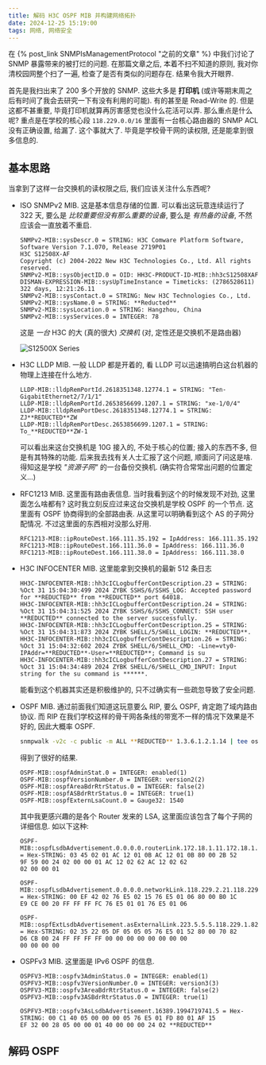 ```yaml
---
title: 解码 H3C OSPF MIB 并构建网络拓扑
date: 2024-12-25 15:19:00
tags: 网络, 网络安全
---
```


在 {% post_link SNMPIsManagementProtocol "之前的文章" %} 中我们讨论了 SNMP 暴露带来的被打烂的问题. 在那篇文章之后, 本着不扫不知道的原则, 我对你清校园网整个扫了一遍, 检查了是否有类似的问题存在. 结果令我大开眼界.

<!-- more -->

首先是我扫出来了 200 多个开放的 SNMP. 这些大多是 **打印机** (或许等期末周之后有时间了我会去研究一下有没有利用的可能). 有的甚至是 Read-Write 的. 但是这都不甚重要, 毕竟打印机就算再厉害感觉也没什么花活可以弄. 那么重点是什么呢? 重点是在学校的核心段 `118.229.0.0/16` 里面有一台核心路由器的 SNMP ACL 没有正确设置, 给漏了. 这个事就大了. 毕竟是学校骨干网的读权限, 还是能拿到很多信息的.

## 基本思路

当拿到了这样一台交换机的读权限之后, 我们应该关注什么东西呢?

- ISO SNMPv2 MIB. 这是基本信息存储的位置. 可以看出这玩意连续运行了 322 天, 要么是 *比较重要但没有那么重要的设备*, 要么是 *有热备的设备*, 不然应该会一直放着不重启.

  ```text
  SNMPv2-MIB::sysDescr.0 = STRING: H3C Comware Platform Software, Software Version 7.1.070, Release 2719P01
  H3C S12508X-AF
  Copyright (c) 2004-2022 New H3C Technologies Co., Ltd. All rights reserved.
  SNMPv2-MIB::sysObjectID.0 = OID: HH3C-PRODUCT-ID-MIB::hh3cS12508XAF
  DISMAN-EXPRESSION-MIB::sysUpTimeInstance = Timeticks: (2786528611) 322 days, 12:21:26.11
  SNMPv2-MIB::sysContact.0 = STRING: New H3C Technologies Co., Ltd.
  SNMPv2-MIB::sysName.0 = STRING: **Reducted**
  SNMPv2-MIB::sysLocation.0 = STRING: Hangzhou, China
  SNMPv2-MIB::sysServices.0 = INTEGER: 78
  ```

  这是 *一台* H3C 的大 (真的很大) *交换机* (对, 定性还是交换机不是路由器)

  ![S12500X Series](./DecodingH3COSPFMIB/S12500X.jpg)

- H3C LLDP MIB. 一般 LLDP 都是开着的, 看 LLDP 可以迅速搞明白这台机器的物理上连接在什么地方.

  ```text
  LLDP-MIB::lldpRemPortId.2618351348.12774.1 = STRING: "Ten-GigabitEthernet2/7/1/1"
  LLDP-MIB::lldpRemPortId.2653856699.1207.1 = STRING: "xe-1/0/4"
  LLDP-MIB::lldpRemPortDesc.2618351348.12774.1 = STRING: ZJ**REDUCTED**ZW
  LLDP-MIB::lldpRemPortDesc.2653856699.1207.1 = STRING: To_**REDUCTED**ZW-1
  ```

  可以看出来这台交换机是 10G 接入的, 不处于核心的位置; 接入的东西不多, 但是有其特殊的功能. 后来我去找有关人士汇报了这个问题, 顺面问了问这是啥. 得知这是学校 *"资源子网"* 的一台备份交换机. (确实符合常常出问题的位置定义...)

- RFC1213 MIB. 这里面有路由表信息. 当时我看到这个的时候发现不对劲, 这里面怎么啥都有? 这时我立刻反应过来这台交换机是学校 OSPF 的一个节点. 这里面有 OSPF 协商得到的全部路由表. 从这里可以明确看到这个 AS 的子网分配情况. 不过这里面的东西相对没那么好用.

  ```text
  RFC1213-MIB::ipRouteDest.166.111.35.192 = IpAddress: 166.111.35.192
  RFC1213-MIB::ipRouteDest.166.111.36.0 = IpAddress: 166.111.36.0
  RFC1213-MIB::ipRouteDest.166.111.38.0 = IpAddress: 166.111.38.0
  ```

- H3C INFOCENTER MIB. 这里能拿到交换机的最新 512 条日志

  ```text
  HH3C-INFOCENTER-MIB::hh3cICLogbufferContDescription.23 = STRING: %Oct 31 15:04:30:499 2024 ZYBK SSHS/6/SSHS_LOG: Accepted password for **REDUCTED** from **REDUCTED** port 64018.
  HH3C-INFOCENTER-MIB::hh3cICLogbufferContDescription.24 = STRING: %Oct 31 15:04:31:525 2024 ZYBK SSHS/6/SSHS_CONNECT: SSH user **REDUCTED** connected to the server successfully.
  HH3C-INFOCENTER-MIB::hh3cICLogbufferContDescription.25 = STRING: %Oct 31 15:04:31:873 2024 ZYBK SHELL/5/SHELL_LOGIN: **REDUCTED**.
  HH3C-INFOCENTER-MIB::hh3cICLogbufferContDescription.26 = STRING: %Oct 31 15:04:32:602 2024 ZYBK SHELL/6/SHELL_CMD: -Line=vty0-IPAddr=**REDUCTED**-User=**REDUCTED**; Command is su
  HH3C-INFOCENTER-MIB::hh3cICLogbufferContDescription.27 = STRING: %Oct 31 15:04:34:489 2024 ZYBK SHELL/6/SHELL_CMD_INPUT: Input string for the su command is ******.
  ```

  能看到这个机器其实还是积极维护的, 只不过确实有一些疏忽导致了安全问题.

- OSPF MIB. 通过前面我们知道这玩意要么 RIP, 要么 OSPF, 肯定跑了域内路由协议. 而 RIP 在我们学校这样的骨干网各条线的带宽不一样的情况下效果是不好的, 因此大概率 OSPF. 

  ```sh
  snmpwalk -v2c -c public -m ALL **REDUCTED** 1.3.6.1.2.1.14 | tee ospf.txt
  ```

  得到了很好的结果.

  ```text
  OSPF-MIB::ospfAdminStat.0 = INTEGER: enabled(1)
  OSPF-MIB::ospfVersionNumber.0 = INTEGER: version2(2)
  OSPF-MIB::ospfAreaBdrRtrStatus.0 = INTEGER: false(2)
  OSPF-MIB::ospfASBdrRtrStatus.0 = INTEGER: true(1)
  OSPF-MIB::ospfExternLsaCount.0 = Gauge32: 1540
  ```

  其中我更感兴趣的是各个 Router 发来的 LSA, 这里面应该包含了每个子网的详细信息. 如以下这种:

  ```text
  OSPF-MIB::ospfLsdbAdvertisement.0.0.0.0.routerLink.172.18.1.11.172.18.1.11 = Hex-STRING: 03 45 02 01 AC 12 01 0B AC 12 01 0B 80 00 2B 52 
  9F 59 00 24 02 00 00 01 AC 12 02 62 AC 12 02 62 
  02 00 00 01 
  
  OSPF-MIB::ospfLsdbAdvertisement.0.0.0.0.networkLink.118.229.2.21.118.229.1.6 = Hex-STRING: 00 EF 42 02 76 E5 02 15 76 E5 01 06 80 00 B0 1C 
  E9 CE 00 20 FF FF FF FC 76 E5 01 01 76 E5 01 06 
  
  OSPF-MIB::ospfExtLsdbAdvertisement.asExternalLink.223.5.5.5.118.229.1.82 = Hex-STRING: 02 35 22 05 DF 05 05 05 76 E5 01 52 80 00 70 82 
  D6 CB 00 24 FF FF FF FF 00 00 00 00 00 00 00 00 
  00 00 00 00 
  ```

- OSPFv3 MIB. 这里面是 IPv6 OSPF 的信息.

  ```text
  OSPFV3-MIB::ospfv3AdminStatus.0 = INTEGER: enabled(1)
  OSPFV3-MIB::ospfv3VersionNumber.0 = INTEGER: version3(3)
  OSPFV3-MIB::ospfv3AreaBdrRtrStatus.0 = INTEGER: false(2)
  OSPFV3-MIB::ospfv3ASBdrRtrStatus.0 = INTEGER: true(1)
  
  OSPFV3-MIB::ospfv3AsLsdbAdvertisement.16389.1994719741.5 = Hex-STRING: 00 C1 40 05 00 00 00 05 76 E5 01 FD 80 01 AF 15 
  EF 32 00 28 05 00 00 01 40 00 00 00 24 02 **REDUCTED**
  ```

  

## 解码 OSPF

